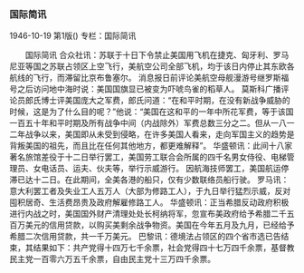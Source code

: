### 国际简讯

1946-10-19
第1版()
专栏：国际简讯

　　国际简讯
    合众社讯：苏联于十日下令禁止美国用飞机在捷克、匈牙利、罗马尼亚等国之苏联占领区上空飞行，美航空公司全部飞机，均于该日内停止其东欧各航线的飞行，而滞留比京布鲁塞尔。
    消息报日前评论美航空母舰漫游号继罗斯福号之后访问地中海时说：美国国旗显已被变为吓唬鸟雀的稻草人。
    莫斯科广播评论员郎氏博士评美国庞大之军费，郎氏问道：“在和平时期，在没有新战争威胁的时候，这是为了什么目的呢？”他说：“美国在这和平的一年中所花军费，等于该国一百五十年和平时期及所有战争中间（内战除外）军费总数三分之二。但从一八一二年战争以来，美国即从未受到侵略，在许多美国人看来，走向军国主义的趋势是背叛美国的祖先，而且比在任何其他地方，都更难解释”。
    华盛顿讯：此间十八家著名旅馆差役于十二日举行罢工，美国劳工联合会所属的四千名男女侍役、电梯管理员、女电话员、运夫、伙夫等，举行示威游行。
    因航海技师罢工，美国航运停滞已达十二日。在此期间，全美各港的船只，仅有少数联络员船行驶。
    罗马讯：意大利罢工者及失业工人五万人（大部为修路工人），于九日举行猛烈示威，反对囤积居奇、生活费昂贵及政府解雇修路工人。
    华盛顿讯：正当希腊反动政府积极进行内战之时，美国国外财产清理处处长柯纳将军，忽宣布美政府给予希腊二千五百万美元的信用贷款，以购买美剩余战争物资。美国在今年五月及九月，已经给予希腊二次信用贷款，共一千万美元。
    巴黎讯：德境法占领区的四个省市选已告结束，其结果如下：共产党得十四万七千余票，社会党得四十七万四千余票，基督教民主党一百零六万五千余票，自由民主党十三万四千余票。
